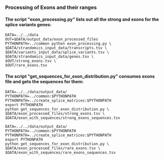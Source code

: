 ### Processing of Exons and their ranges

#### The script "exon_processing.py" lists out all the strong and exons for the splice variants genes:
	DATA=../../data
	OUT=$DATA/output_data/exon_processed_files
	PYTHONPATH=../common python exon_processing.py \
	$DATA/strandomics_input_data/transcripts.tsv \
	$DATA/variants_input_data/splice_variants.tsv \
	$DATA/strandomics_input_data/genes.tsv \
	$OUT/strong_exons.tsv \
	$OUT/rare_exons.tsv

#### The script "get_sequences_for_exon_distribution.py" consumes exons file and gets the sequences for them:
	DATA=../../data/output_data/
	PYTHONPATH=../common:$PYTHONPATH
	PYTHONPATH=../create_splice_matrices:$PYTHONPATH
	export PYTHONPATH
	python get_sequences_for_exon_distribution.py \
	$DATA/exon_processed_files/strong_exons.tsv \
	$DATA/exon_with_sequences/strong_exons_sequences.tsv

	DATA=../../data/output_data/
	PYTHONPATH=../common:$PYTHONPATH
	PYTHONPATH=../create_splice_matrices:$PYTHONPATH
	export PYTHONPATH
	python get_sequences_for_exon_distribution.py \
	$DATA/exon_processed_files/rare_exons.tsv \
	$DATA/exon_with_sequences/rare_exons_sequences.tsv
